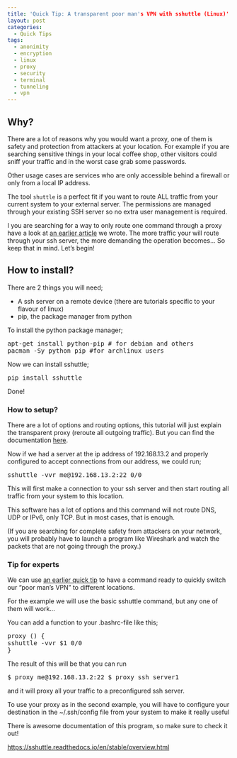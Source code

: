 ```yaml
---
title: 'Quick Tip: A transparent poor man's VPN with sshuttle (Linux)'
layout: post
categories:
  - Quick Tips
tags:
  - anonimity
  - encryption
  - linux
  - proxy
  - security
  - terminal
  - tunneling
  - vpn
---
```

## Why?

There are a lot of reasons why you would want a proxy, one of them is safety and protection from attackers at your location. For example if you are searching sensitive things in your local coffee shop, other visitors could sniff your traffic and in the worst case grab some passwords.

Other usage cases are services who are only accessible behind a firewall or only from a local IP address.

The tool `shuttle` is a perfect fit if you want to route ALL traffic from your current system to your external server. The permissions are managed through your existing SSH server so no extra user management is required.

I you are searching for a way to only route one command through a proxy have a look at [an earlier article](https://www.demgeeks.com/tip-running-a-terminal-command-through-a-proxy/) we wrote. The more traffic your will route through your ssh server, the more demanding the operation becomes&#8230; So keep that in mind. Let&#8217;s begin!

## How to install?

There are 2 things you will need;
  
- A ssh server on a remote device (there are tutorials specific to your flavour of linux)
- pip, the package manager from python

To install the python package manager;

<pre>apt-get install python-pip # for debian and others
pacman -Sy python pip #for archlinux users</pre>

Now we can install sshuttle;

<pre>pip install sshuttle</pre>

Done!

### How to setup?

There are a lot of options and routing options, this tutorial will just explain the transparent proxy (reroute all outgoing traffic). But you can find the documentation [here](https://sshuttle.readthedocs.io/en/stable/overview.html).

Now if we had a server at the ip address of 192.168.13.2 and properly configured to accept connections from our address, we could run;

<pre>sshuttle -vvr me@192.168.13.2:22 0/0</pre>

This will first make a connection to your ssh server and then start routing all traffic from your system to this location.
  
This software has a lot of options and this command will not route DNS, UDP or IPv6, only TCP. But in most cases, that is enough.

(If you are searching for complete safety from attackers on your network, you will probably have to launch a program like Wireshark and watch the packets that are not going through the proxy.)

### Tip for experts

We can use [an earlier quick tip](https://www.demgeeks.com/qt-make-the-command-line-easier-with-aliases-and-functions/) to have a command ready to quickly switch our &#8220;poor man&#8217;s VPN&#8221; to different locations.

For the example we will use the basic sshuttle command, but any one of them will work&#8230;
  
You can add a function to your .bashrc-file like this;

<pre>proxy () {
sshuttle -vvr $1 0/0
}</pre>

The result of this will be that you can run

<pre>$ proxy me@192.168.13.2:22 $ proxy ssh_server1</pre>

and it will proxy all your traffic to a preconfigured ssh server.
  
To use your proxy as in the second example, you will have to configure your destination in the ~/.ssh/config file from your system to make it really useful

There is awesome documentation of this program, so make sure to check it out!
  
https://sshuttle.readthedocs.io/en/stable/overview.html
